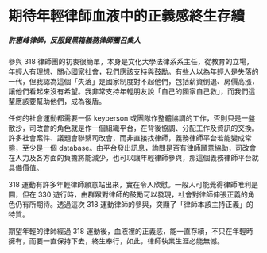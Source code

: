 # 期待年輕律師血液中的正義感終生存續

##### 許惠峰律師，反服貿黑箱義務律師團召集人

參與 318 律師團的初衷很簡單，本身是文化大學法律系系主任，從教育的立場，年輕人有理想、關心國家社會，我們應該支持與鼓勵。有些人以為年輕人是失落的一代，但我認為這個「失落」是國家制度對不起他們，包括薪資倒退、房價高漲，讓他們看起來沒有希望。我非常支持年輕朋友說「自己的國家自己救」，而我們這輩應該要幫助他們，成為後盾。

任何的社會運動都需要一個 keyperson 或團隊作整體協調的工作，否則只是一盤散沙，司改會的角色就是作一個組織平台，在背後協調、分配工作及資訊的交換。許多社會案件、議題會聯繫司改會，而非直接找律師，義務律師平台若能變成常態，至少是一個 database。由平台發出訊息，詢問是否有律師願意協助，司改會在人力及各方面的負擔將能減少，也可以讓年輕律師參與，那這個義務律師平台就具備價值。

318 運動有許多年輕律師願意站出來，實在令人欣慰。一般人可能覺得律師唯利是圖，但在 330 遊行時，由群眾對律師的鼓勵可以發現，社會對律師伸張正義的角色仍有所期待。透過這次 318 運動律師的參與，突顯了「律師本該主持正義」的特質。

期望年輕的律師經過 318 運動後，血液裡的正義感，能一直存續，不只在年輕時擁有，而要一直保持下去，終生奉行，如此，律師執業生涯必能無憾。
